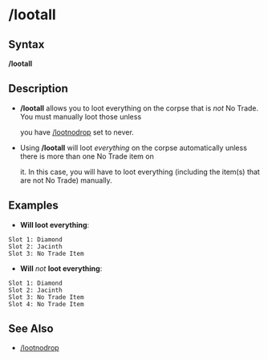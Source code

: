 # /lootall

## Syntax

**/lootall**

## Description

* **/lootall** allows you to loot everything on the corpse that is _not_ No Trade. You must manually loot those unless

  you have [/lootnodrop](../eq-commands/lootnodrop.md) set to never.

* Using **/lootall** will loot _everything_ on the corpse automatically unless there is more than one No Trade item on

  it. In this case, you will have to loot everything (including the item\(s\) that are not No Trade) manually.

## Examples

* **Will loot everything**:

```text
Slot 1: Diamond
Slot 2: Jacinth
Slot 3: No Trade Item
```

* **Will** _not_ **loot everything**:

```text
Slot 1: Diamond
Slot 2: Jacinth
Slot 3: No Trade Item
Slot 4: No Trade Item
```

## See Also

* [/lootnodrop](../eq-commands/lootnodrop.md)

